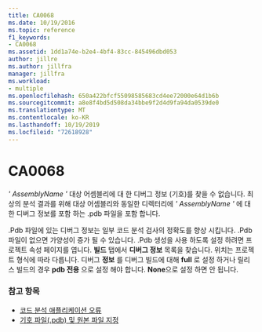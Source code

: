 ```yaml
---
title: CA0068
ms.date: 10/19/2016
ms.topic: reference
f1_keywords:
- CA0068
ms.assetid: 1dd1a74e-b2e4-4bf4-83cc-845496dbd053
author: jillre
ms.author: jillfra
manager: jillfra
ms.workload:
- multiple
ms.openlocfilehash: 650a422bfcf55098585683cd4ee72000e64d1b6b
ms.sourcegitcommit: a8e8f4bd5d508da34bbe9f2d4d9fa94da0539de0
ms.translationtype: MT
ms.contentlocale: ko-KR
ms.lasthandoff: 10/19/2019
ms.locfileid: "72618928"
---
```

# <a name="ca0068"></a>CA0068

*' AssemblyName '* 대상 어셈블리에 대 한 디버그 정보 (기호)를 찾을 수 없습니다. 최상의 분석 결과를 위해 대상 어셈블리와 동일한 디렉터리에 *' AssemblyName '* 에 대 한 디버그 정보를 포함 하는 .pdb 파일을 포함 합니다.

.Pdb 파일에 있는 디버그 정보는 일부 코드 분석 검사의 정확도를 향상 시킵니다. .Pdb 파일이 없으면 가양성이 증가 될 수 있습니다. .Pdb 생성을 사용 하도록 설정 하려면 프로젝트 속성 페이지를 엽니다. **빌드** 탭에서 **디버그 정보** 목록을 찾습니다. 위치는 프로젝트 형식에 따라 다릅니다. 디버그 **정보** 를 디버그 빌드에 대해 **full** 로 설정 하거나 릴리스 빌드의 경우 **pdb 전용** 으로 설정 해야 합니다. **None**으로 설정 하면 안 됩니다.

### <a name="see-also"></a>참고 항목

- [코드 분석 애플리케이션 오류](../code-quality/code-analysis-application-errors.md)
- [기호 파일(.pdb) 및 원본 파일 지정](../debugger/specify-symbol-dot-pdb-and-source-files-in-the-visual-studio-debugger.md)
